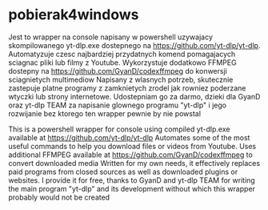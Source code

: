 # pobierak4windows
Jest to wrapper na console napisany w powershell uzywajacy skompilowanego yt-dlp.exe dostepnego na https://github.com/yt-dlp/yt-dlp. Automatyzuje czesc najbardziej przydatnych komend pomagajacych sciagnac pliki lub filmy z Youtube. Wykorzystuje dodatkowo FFMPEG dostepny na https://github.com/GyanD/codexffmpeg do konwersji sciagnietych multimediow Napisany z wlasnych potrzeb, skutecznie zastepuje platne programy z zamknietych zrodel jak rowniez poderzane wtyczki lub strony internetowe. Udostepniam go za darmo, dzieki dla GyanD oraz yt-dlp TEAM za napisanie glownego programu "yt-dlp" i jego rozwijanie bez ktorego ten wrapper pewnie by nie powstal

This is a powershell wrapper for console using compiled yt-dlp.exe available at https://github.com/yt-dlp/yt-dlp Automates some of the most useful commands to help you download files or videos from Youtube. Uses additional FFMPEG available at https://github.com/GyanD/codexffmpeg to convert downloaded media Written for my own needs, it effectively replaces paid programs from closed sources as well as downloaded plugins or websites. I provide it for free, thanks to GyanD and yt-dlp TEAM for writing the main program "yt-dlp" and its development without which this wrapper probably would not be created
